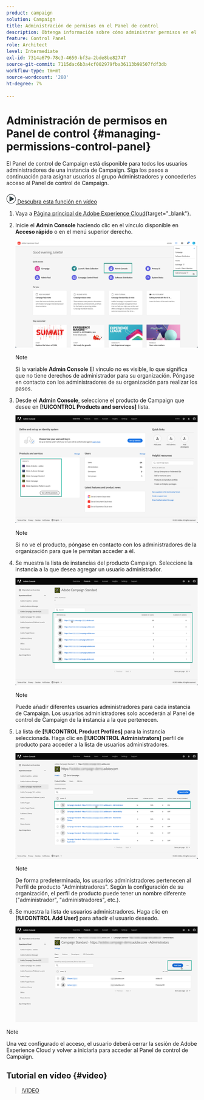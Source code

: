 ```yaml
---
product: campaign
solution: Campaign
title: Administración de permisos en el Panel de control
description: Obtenga información sobre cómo administrar permisos en el Panel de control de Campaign
feature: Control Panel
role: Architect
level: Intermediate
exl-id: 7314a679-78c3-4650-bf3a-2bde8be82747
source-git-commit: 7115dac6b3a4cf002979fba36113b98507fdf3db
workflow-type: tm+mt
source-wordcount: '280'
ht-degree: 7%

---
```


# Administración de permisos en Panel de control {#managing-permissions-control-panel}

El Panel de control de Campaign está disponible para todos los usuarios administradores de una instancia de Campaign. Siga los pasos a continuación para asignar usuarios al grupo Administradores y concederles acceso al Panel de control de Campaign.

![](assets/do-not-localize/how-to-video.png)[ Descubra esta función en vídeo](../../discover/using/managing-permissions.md#video)

1. Vaya a [Página principal de Adobe Experience Cloud](https://experiencecloud.adobe.com/){target="_blank"}.

1. Inicie el **Admin Console** haciendo clic en el vínculo disponible en **Acceso rápido** o en el menú superior derecho.

   ![](assets/do-not-localize/control_panel_admin-console.png)

   >[!NOTE]
   >
   >Si la variable **Admin Console** El vínculo no es visible, lo que significa que no tiene derechos de administrador para su organización. Póngase en contacto con los administradores de su organización para realizar los pasos.

1. Desde el **Admin Console**, seleccione el producto de Campaign que desee en **[!UICONTROL Products and services]** lista.

   ![](assets/do-not-localize/control_panel_product-list.png)

   >[!NOTE]
   >
   >Si no ve el producto, póngase en contacto con los administradores de la organización para que le permitan acceder a él.

1. Se muestra la lista de instancias del producto Campaign. Seleccione la instancia a la que desea agregar un usuario administrador.

   ![](assets/do-not-localize/control_panel_add_user_4.png)

   >[!NOTE]
   >
   >Puede añadir diferentes usuarios administradores para cada instancia de Campaign. Los usuarios administradores solo accederán al Panel de control de Campaign de la instancia a la que pertenecen.

1. La lista de **[!UICONTROL Product Profiles]** para la instancia seleccionada. Haga clic en **[!UICONTROL Administrators]** perfil de producto para acceder a la lista de usuarios administradores.

   ![](assets/do-not-localize/control_panel_add_user_5.png)

   >[!NOTE]
   >
   >De forma predeterminada, los usuarios administradores pertenecen al Perfil de producto &quot;Administradores&quot;. Según la configuración de su organización, el perfil de producto puede tener un nombre diferente (&quot;administrador&quot;, &quot;administradores&quot;, etc.).

1. Se muestra la lista de usuarios administradores. Haga clic en **[!UICONTROL Add User]** para añadir el usuario deseado.

   ![](assets/do-not-localize/control_panel_add_user_6.png)

>[!NOTE]
>
>Una vez configurado el acceso, el usuario deberá cerrar la sesión de Adobe Experience Cloud y volver a iniciarla para acceder al Panel de control de Campaign.

## Tutorial en vídeo {#video}

>[!VIDEO](https://video.tv.adobe.com/v/27147?quality=12)
